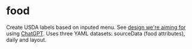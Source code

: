 # food

Create USDA labels based on inputed menu. See [design we're aiming for](/data-commons/docs/food/) using [ChatGPT](https://chatgpt.com/share/68ade5c5-9b05-46a8-a0da-ccd771289693).
Uses three YAML datasets: sourceData (food attributes), daily and layout.

